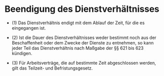 # Beendigung des Dienstverhältnisses

- (1) Das Dienstverhältnis endigt mit dem Ablauf der Zeit, für die es eingegangen ist.

- (2) Ist die Dauer des Dienstverhältnisses weder bestimmt noch aus der Beschaffenheit oder dem Zwecke der Dienste zu entnehmen, so kann jeder Teil das Dienstverhältnis nach Maßgabe der §§ 621 bis 623 kündigen.

- (3) Für Arbeitsverträge, die auf bestimmte Zeit abgeschlossen werden, gilt das Teilzeit- und Befristungsgesetz.

